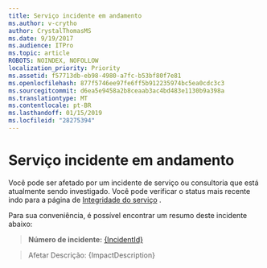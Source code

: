 ```yaml
---
title: Serviço incidente em andamento
ms.author: v-crytho
author: CrystalThomasMS
ms.date: 9/19/2017
ms.audience: ITPro
ms.topic: article
ROBOTS: NOINDEX, NOFOLLOW
localization_priority: Priority
ms.assetid: f57713db-eb98-4980-a7fc-b53bf80f7e81
ms.openlocfilehash: 877f5746ee97fe6ff5b912235974bc5ea0cdc3c3
ms.sourcegitcommit: d6ea5e9458a2b8ceaab3ac4bd483e1130b9a398a
ms.translationtype: MT
ms.contentlocale: pt-BR
ms.lasthandoff: 01/15/2019
ms.locfileid: "28275394"
---
```

# <a name="service-incident-in-progress"></a>Serviço incidente em andamento

Você pode ser afetado por um incidente de serviço ou consultoria que está atualmente sendo investigado. Você pode verificar o status mais recente indo para a página de [Integridade do serviço](https://support.office.com/article/https://portal.office.com/adminportal/home.aspx#/servicehealth) . 
  
Para sua conveniência, é possível encontrar um resumo deste incidente abaixo:
  
> **Número de incidente:** [{IncidentId}](https://support.office.com/article/https://portal.office.com/adminportal/home.aspx#/servicehealth)
    
> Afetar Descrição: {ImpactDescription}
    

